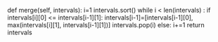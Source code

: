 def merge(self, intervals):
    i=1
    intervals.sort()
        while i < len(intervals) :
            if intervals[i][0] <= intervals[i-1][1]:
                intervals[i-1]=[intervals[i-1][0], max(intervals[i][1], intervals[i-1][1])]
                intervals.pop(i)
            else:
                i+=1
        return intervals
       

